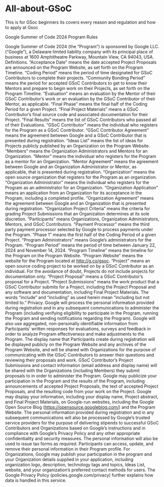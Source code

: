 # All-about-GSoC
This is for GSoc beginners its covers every reason and regulation and how to apply at Gsoc

Google Summer of Code 2024 Program Rules

Google Summer of Code 2024 (the “Program”) is sponsored by Google LLC. (“Google”), a Delaware limited liability company with its principal place of business at 1600 Amphitheatre Parkway, Mountain View, CA 94043, USA.
Definitions.
“Acceptance Date” means the date accepted Project Proposals are announced on the Program Website, as set forth on the Program Timeline.
“Coding Period” means the period of time designated for GSoC Contributors to complete their projects.
“Community Bonding Period” means the period for accepted GSoC Contributors to get to know their Mentors and prepare to begin work on their Projects, as set forth on the Program Timeline.
“Evaluation” means an evaluation by the Mentor of their GSoC Contributor’s work or an evaluation by the GSoC Contributor of their Mentor, as applicable.
“Final Phase” means the final half of the Coding Period for a given Project.
“Final Project Materials” means a GSoC Contributor’s final source code and associated documentation for their Project.
“Final Results” means the list of GSoC Contributors who passed all of their Evaluations.
“GSoC Contributor” means the individual who registers for the Program as a GSoC Contributor.
“GSoC Contributor Agreement” means the agreement between Google and a GSoC Contributor that is presented during registration.
“Ideas List” means the list of ideas for Projects publicly published by an Organization on the Program Website.
“Members” means the Organization Administrators and Mentors for an Organization.
“Mentor” means the individual who registers for the Program as a mentor for an Organization.
“Mentor Agreement” means the agreement between Google and an Organization Administrator or Mentor, as applicable, that is presented during registration.
“Organization” means the open source organization that registers for the Program as an organization.
“Organization Administrator” means the individual who registers for the Program as an administrator for an Organization.
“Organization Application” means an application from an Organization for its acceptance in the Program, including a completed profile.
“Organization Agreement” means the agreement between Google and an Organization that is presented during registration.
“Organization Project Criteria” means the criteria for grading Project Submissions that an Organization determines at its sole discretion.
“Participants” means Organizations, Organization Administrators, Mentors, and GSoC Contributors.
“Payment Processor” means the third party payment processor selected by Google to process payments under the Program.
“Phase 1” means the first half of the Coding Period of a given Project.
“Program Administrators” means Google’s administrators for the Program.
“Program Period” means the period of time between January 22, 2024 and November 14, 2024.
“Program Timeline” means the timeline for the Program on the Program Website.
“Program Website” means the website for the Program located at http://g.co/gsoc.
“Project” means an open source coding project to be worked on by a GSoC Contributor as an individual. For the avoidance of doubt, Projects do not include projects for documentation only.
“Project Proposal” means a GSoC Contributor’s proposal for a Project.
“Project Submissions” means the work product that a GSoC Contributor submits for a Project, including the Project Proposal and any software and documentation, including Final Project Materials.
The words “include” and “including” as used herein mean “including but not limited to.”
Privacy.
Google will process the personal information provided during registration and in any subsequent communications to administer the Program (including verifying eligibility to participate in the Program, running the Program and sending notifications regarding the Program).
Google will also use aggregated, non-personally identifiable information from Participants’ written responses for evaluations, surveys and feedback in order to analyze Program effectiveness and make adjustments to the Program.
The display name that Participants create during registration will be displayed publicly on the Program Website and any archives of the Program Website, and will be shared with Organizations for the purpose of communicating with the GSoC Contributors to answer their questions and reviewing their proposals and work.
GSoC Contributor’s Project Submissions and contact information (email address and display name) will be shared with the Organizations (including Members) they submit proposals to in order to administer the Program.
Google may publicize your participation in the Program and the results of the Program, including announcements of accepted Project Proposals, the text of accepted Project Proposals, and the resulting code from your work on the Project. Google may display your information, including your display name, Project abstract, and Final Project Materials, on Google-run websites, including the Google Open Source Blog (https://opensource.googleblog.com/) and the Program Website.
The personal information provided during registration and in any subsequent communications will also be processed by Google’s trusted service providers for the purpose of delivering stipends to successful GSoC Contributors and Organizations based on Google’s instructions and in compliance with Google’s Privacy Policy and any other appropriate confidentiality and security measures. The personal information will also be used to issue tax forms as required.
Participants can access, update, and remove their personal information in their Program profile.
For Organizations, Google may publish your participation in the program and your Organization details supplied in your application, including organization logo, description, technology tags and topics, Ideas List, website, and your organization’s preferred contact methods for users.
The Google Privacy Policy (policies.google.com/privacy) further explains how data is handled in this service.
